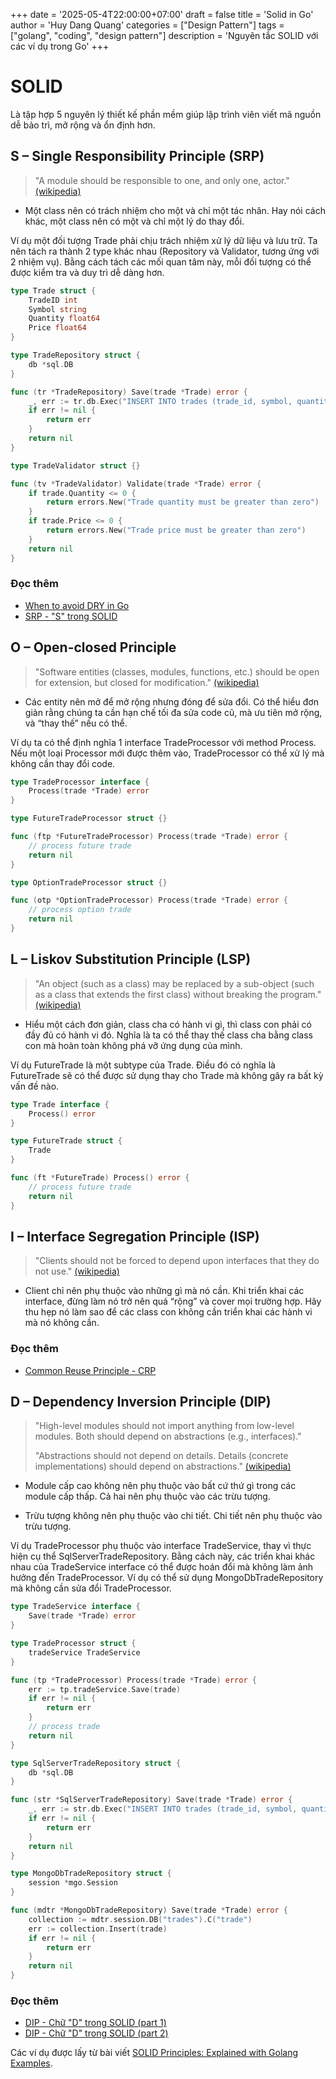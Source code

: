 +++
date = '2025-05-4T22:00:00+07:00'
draft = false
title = 'Solid in Go'
author = 'Huy Dang Quang'
categories = ["Design Pattern"]
tags = ["golang", "coding", "design pattern"]
description = 'Nguyên tắc SOLID với các ví dụ trong Go'
+++


# SOLID
Là tập hợp 5 nguyên lý thiết kế phần mềm giúp lập trình viên viết mã nguồn dễ bảo trì, mở rộng và ổn định hơn.

## **S** – Single Responsibility Principle (SRP)

> "A module should be responsible to one, and only one, actor." [(wikipedia)](https://en.wikipedia.org/wiki/Single-responsibility_principle)

- Một class nên có trách nhiệm cho một và chỉ một tác nhân. Hay nói cách khác, một class nên có một và chỉ một lý do thay đổi.

Ví dụ một đối tượng Trade phải chịu trách nhiệm xử lý dữ liệu và lưu trữ. Ta nên tách ra thành 2 type khác nhau (Repository và Validator, tương ứng với 2 nhiệm vụ). Bằng cách tách các mối quan tâm này, mỗi đối tượng có thể được kiểm tra và duy trì dễ dàng hơn.

```go
type Trade struct {
    TradeID int
    Symbol string
    Quantity float64
    Price float64
}

type TradeRepository struct {
    db *sql.DB
}

func (tr *TradeRepository) Save(trade *Trade) error {
    _, err := tr.db.Exec("INSERT INTO trades (trade_id, symbol, quantity, price) VALUES (?, ?, ?, ?)", trade.TradeID, trade.Symbol, trade.Quantity, trade.Price)
    if err != nil {
        return err
    }
    return nil
}

type TradeValidator struct {}

func (tv *TradeValidator) Validate(trade *Trade) error {
    if trade.Quantity <= 0 {
        return errors.New("Trade quantity must be greater than zero")
    }
    if trade.Price <= 0 {
        return errors.New("Trade price must be greater than zero")
    }
    return nil
}
```

### Đọc thêm
- [When to avoid DRY in Go](https://threedots.tech/post/things-to-know-about-dry/)
- [SRP - "S" trong SOLID](https://softwaredesign.vn/srp-s-trong-solid)


## **O** – Open-closed Principle

> "Software entities (classes, modules, functions, etc.) should be open for extension, but closed for modification." [(wikipedia)](https://en.wikipedia.org/wiki/Open%E2%80%93closed_principle)

- Các entity nên mở để mở rộng nhưng đóng để sửa đổi. Có thể hiểu đơn giản rằng chúng ta cần hạn chế tối đa sửa code cũ, mà ưu tiên mở rộng, và “thay thế” nếu có thể.

Ví dụ ta có thể định nghĩa 1 interface TradeProcessor với method Process. Nếu một loại Processor mới được thêm vào, TradeProcessor có thể xử lý mà không cần thay đổi code. 

```go
type TradeProcessor interface {
    Process(trade *Trade) error
}

type FutureTradeProcessor struct {}

func (ftp *FutureTradeProcessor) Process(trade *Trade) error {
    // process future trade
    return nil
}

type OptionTradeProcessor struct {}

func (otp *OptionTradeProcessor) Process(trade *Trade) error {
    // process option trade
    return nil
}
```


## **L** – Liskov Substitution Principle (LSP)

> "An object (such as a class) may be replaced by a sub-object (such as a class that extends the first class) without breaking the program." [(wikipedia)](https://en.wikipedia.org/wiki/Liskov_substitution_principle)

- Hiểu một cách đơn giản, class cha có hành vi gì, thì class con phải có đầy đủ có hành vi đó. Nghĩa là ta có thể thay thế class cha bằng class con mà hoàn toàn không phá vỡ ứng dụng của mình.

Ví dụ FutureTrade là một subtype của Trade. Điều đó có nghĩa là FutureTrade sẽ có thể được sử dụng thay cho Trade mà không gây ra bất kỳ vấn đề nào.

```go
type Trade interface {
    Process() error
}

type FutureTrade struct {
    Trade
}

func (ft *FutureTrade) Process() error {
    // process future trade
    return nil
}
```


## **I** – Interface Segregation Principle (ISP)

> "Clients should not be forced to depend upon interfaces that they do not use." [(wikipedia)](https://en.wikipedia.org/wiki/Interface_segregation_principle)

- Client chỉ nên phụ thuộc vào những gì mà nó cần. Khi triển khai các interface, đừng làm nó trở nên quá “rộng” và cover mọi trường hợp. Hãy thu hẹp nó làm sao để các class con không cần triển khai các hành vi mà nó không cần.

### Đọc thêm
- [Common Reuse Principle - CRP](https://softwaredesign.vn/common-reuse-principle-crp)


## **D** – Dependency Inversion Principle (DIP)

> "High-level modules should not import anything from low-level modules. Both should depend on abstractions (e.g., interfaces)."
>
> "Abstractions should not depend on details. Details (concrete implementations) should depend on abstractions." [(wikipedia)](https://en.wikipedia.org/wiki/Dependency_inversion_principle)

- Module cấp cao không nên phụ thuộc vào bất cứ thứ gì trong các module cấp thấp. Cả hai nên phụ thuộc vào các trừu tượng.

- Trừu tượng không nên phụ thuộc vào chi tiết. Chi tiết nên phụ thuộc vào trừu tượng.

Ví dụ TradeProcessor phụ thuộc vào interface TradeService, thay vì thực hiện cụ thể SqlServerTradeRepository. Bằng cách này, các triển khai khác nhau của TradeService interface có thể được hoán đổi mà không làm ảnh hưởng đến TradeProcessor. Ví dụ có thể sử dụng MongoDbTradeRepository mà không cần sửa đổi TradeProcessor.

```go
type TradeService interface {
    Save(trade *Trade) error
}

type TradeProcessor struct {
    tradeService TradeService
}

func (tp *TradeProcessor) Process(trade *Trade) error {
    err := tp.tradeService.Save(trade)
    if err != nil {
        return err
    }
    // process trade
    return nil
}

type SqlServerTradeRepository struct {
    db *sql.DB
}

func (str *SqlServerTradeRepository) Save(trade *Trade) error {
    _, err := str.db.Exec("INSERT INTO trades (trade_id, symbol, quantity, price) VALUES (?, ?, ?, ?)", trade.TradeID, trade.Symbol, trade.Quantity, trade.Price)
    if err != nil {
        return err
    }
    return nil
}

type MongoDbTradeRepository struct {
    session *mgo.Session
}

func (mdtr *MongoDbTradeRepository) Save(trade *Trade) error {
    collection := mdtr.session.DB("trades").C("trade")
    err := collection.Insert(trade)
    if err != nil {
        return err
    }
    return nil
}
```

### Đọc thêm
- [DIP - Chữ "D" trong SOLID (part 1)](https://softwaredesign.vn/dependency-inversion-principle-dip)
- [DIP - Chữ "D" trong SOLID (part 2)](https://softwaredesign.vn/dip-chu-d-trong-solid-part-2)


Các ví dụ được lấy từ bài viết [SOLID Principles: Explained with Golang Examples](https://dev.to/ansu/solid-principles-explained-with-golang-examples-5eh).
